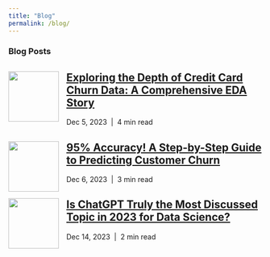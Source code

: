 ```yaml
---
title: "Blog"
permalink: /blog/
---
```


### Blog Posts

<div class="blog-post">
  <img src="https://edward330176.github.io/assets/img/IMG_301.png" width="100" align="left" style="margin-right: 15px;">
  <h2><a href="#">Exploring the Depth of Credit Card Churn Data: A Comprehensive EDA Story</a></h2>
  <p>Dec 5, 2023 &nbsp;|&nbsp; 4 min read</p>
</div>

<div class="blog-post">
  <img src="https://edward330176.github.io/assets/img/IMG_301.png" width="100" align="left" style="margin-right: 15px;">
  <h2><a href="#">95% Accuracy! A Step-by-Step Guide to Predicting Customer Churn</a></h2>
  <p>Dec 6, 2023 &nbsp;|&nbsp; 3 min read</p>
</div>

<div class="blog-post">
  <img src="https://edward330176.github.io/assets/img/IMG_301.png" width="100" align="left" style="margin-right: 15px;">
  <h2><a href="#">Is ChatGPT Truly the Most Discussed Topic in 2023 for Data Science?</a></h2>
  <p>Dec 14, 2023 &nbsp;|&nbsp; 2 min read</p>
</div>

